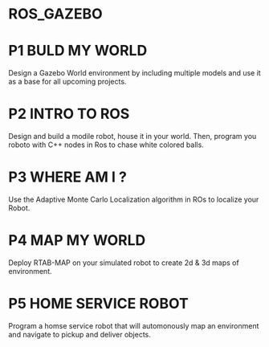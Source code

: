 # ROS_GAZEBO

# P1 BULD MY WORLD
Design a Gazebo World environment by including multiple models and use it as a base for all upcoming projects.

# P2 INTRO TO ROS
Design and build a modile robot, house it in your world. Then, program you roboto with C++ nodes in Ros to chase white colored balls.

# P3 WHERE AM I ?
Use the Adaptive Monte Carlo Localization algorithm in ROs to localize your Robot.

# P4 MAP MY WORLD
Deploy RTAB-MAP on your simulated robot to create 2d & 3d maps of environment.

# P5 HOME SERVICE ROBOT
Program a homse service robot that will automonously map an environment and navigate to pickup and deliver objects. 
